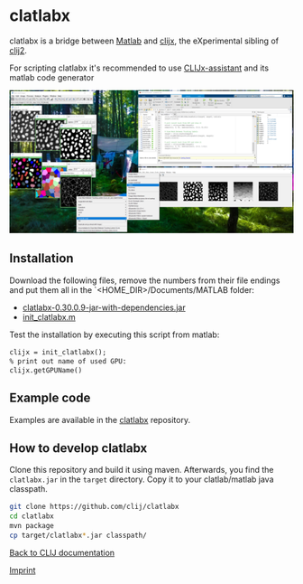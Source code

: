 # clatlabx
 
clatlabx is a bridge between 
[Matlab](https://de.mathworks.com/products/matlab.html) and 
[clijx](https://clij.github.io/clijx), 
the eXperimental sibling of [clij2](https://clij.github.io/clij2).

For scripting clatlabx it's recommended to use [CLIJx-assistant](https://clij.github.io/assistant)
and its matlab code generator

![Image](images/clablabx-screenshot.png)

## Installation
Download the following files, remove the numbers from their file endings and put them all in the `<HOME_DIR>/Documents/MATLAB folder:
* [clatlabx-0.30.0.9-jar-with-dependencies.jar](https://github.com/clij/clatlabx/releases/download/0.30.0.9/clatlabx-0.30.0.9-jar-with-dependencies.jar)
* [init_clatlabx.m](https://github.com/clij/clatlabx/blob/master/src/main/matlab_install/init_clatlabx.m)

Test the installation by executing this script from matlab:
```
clijx = init_clatlabx();
% print out name of used GPU:
clijx.getGPUName()
```

## Example code
Examples are available in the [clatlabx](https://github.com/clij/clatlab/) repository. 

## How to develop clatlabx
Clone this repository and build it using maven. Afterwards, you find the `clatlabx.jar` in the `target` directory. 
Copy it to your clatlab/matlab java classpath.

```bash
git clone https://github.com/clij/clatlabx
cd clatlabx
mvn package
cp target/clatlabx*.jar classpath/
```

[Back to CLIJ documentation](https://clij.github.io/)

[Imprint](https://clij.github.io/imprint)
